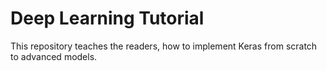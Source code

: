 # Deep Learning Tutorial 

This repository  teaches the readers, how to implement Keras  from scratch to advanced models.
